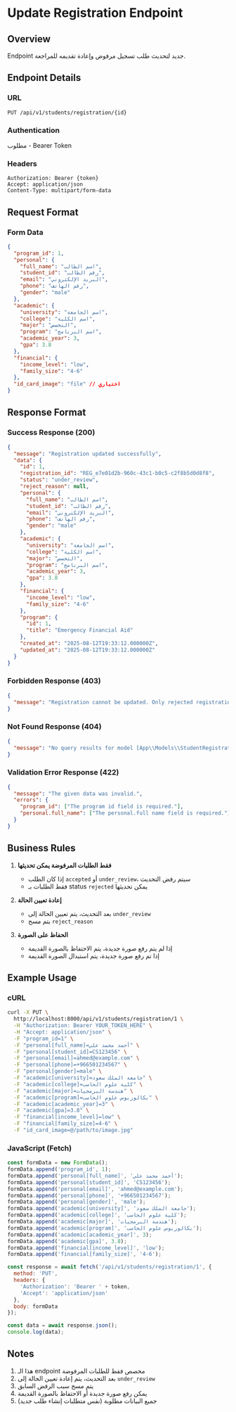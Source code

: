 # Update Registration Endpoint

## Overview
Endpoint جديد لتحديث طلب تسجيل مرفوض وإعادة تقديمه للمراجعة.

## Endpoint Details

### URL
```
PUT /api/v1/students/registration/{id}
```

### Authentication
مطلوب - Bearer Token

### Headers
```
Authorization: Bearer {token}
Accept: application/json
Content-Type: multipart/form-data
```

## Request Format

### Form Data
```json
{
  "program_id": 1,
  "personal": {
    "full_name": "اسم الطالب",
    "student_id": "رقم الطالب",
    "email": "البريد الإلكتروني",
    "phone": "رقم الهاتف",
    "gender": "male"
  },
  "academic": {
    "university": "اسم الجامعة",
    "college": "اسم الكلية",
    "major": "التخصص",
    "program": "اسم البرنامج",
    "academic_year": 3,
    "gpa": 3.8
  },
  "financial": {
    "income_level": "low",
    "family_size": "4-6"
  },
  "id_card_image": "file" // اختياري
}
```

## Response Format

### Success Response (200)
```json
{
  "message": "Registration updated successfully",
  "data": {
    "id": 1,
    "registration_id": "REG_e7e01d2b-960c-43c1-b0c5-c2f8b5d0d8f8",
    "status": "under_review",
    "reject_reason": null,
    "personal": {
      "full_name": "اسم الطالب",
      "student_id": "رقم الطالب",
      "email": "البريد الإلكتروني",
      "phone": "رقم الهاتف",
      "gender": "male"
    },
    "academic": {
      "university": "اسم الجامعة",
      "college": "اسم الكلية",
      "major": "التخصص",
      "program": "اسم البرنامج",
      "academic_year": 3,
      "gpa": 3.8
    },
    "financial": {
      "income_level": "low",
      "family_size": "4-6"
    },
    "program": {
      "id": 1,
      "title": "Emergency Financial Aid"
    },
    "created_at": "2025-08-12T19:33:12.000000Z",
    "updated_at": "2025-08-12T19:33:12.000000Z"
  }
}
```

### Forbidden Response (403)
```json
{
  "message": "Registration cannot be updated. Only rejected registrations can be updated."
}
```

### Not Found Response (404)
```json
{
  "message": "No query results for model [App\\Models\\StudentRegistration] {id}"
}
```

### Validation Error Response (422)
```json
{
  "message": "The given data was invalid.",
  "errors": {
    "program_id": ["The program id field is required."],
    "personal.full_name": ["The personal.full name field is required."]
  }
}
```

## Business Rules

1. **فقط الطلبات المرفوضة يمكن تحديثها**
   - إذا كان الطلب `accepted` أو `under_review`، سيتم رفض التحديث
   - فقط الطلبات بـ status `rejected` يمكن تحديثها

2. **إعادة تعيين الحالة**
   - بعد التحديث، يتم تعيين الحالة إلى `under_review`
   - يتم مسح `reject_reason`

3. **الحفاظ على الصورة**
   - إذا لم يتم رفع صورة جديدة، يتم الاحتفاظ بالصورة القديمة
   - إذا تم رفع صورة جديدة، يتم استبدال الصورة القديمة

## Example Usage

### cURL
```bash
curl -X PUT \
  http://localhost:8000/api/v1/students/registration/1 \
  -H "Authorization: Bearer YOUR_TOKEN_HERE" \
  -H "Accept: application/json" \
  -F "program_id=1" \
  -F "personal[full_name]=أحمد محمد علي" \
  -F "personal[student_id]=CS123456" \
  -F "personal[email]=ahmed@example.com" \
  -F "personal[phone]=+966501234567" \
  -F "personal[gender]=male" \
  -F "academic[university]=جامعة الملك سعود" \
  -F "academic[college]=كلية علوم الحاسب" \
  -F "academic[major]=هندسة البرمجيات" \
  -F "academic[program]=بكالوريوس علوم الحاسب" \
  -F "academic[academic_year]=3" \
  -F "academic[gpa]=3.8" \
  -F "financial[income_level]=low" \
  -F "financial[family_size]=4-6" \
  -F "id_card_image=@/path/to/image.jpg"
```

### JavaScript (Fetch)
```javascript
const formData = new FormData();
formData.append('program_id', 1);
formData.append('personal[full_name]', 'أحمد محمد علي');
formData.append('personal[student_id]', 'CS123456');
formData.append('personal[email]', 'ahmed@example.com');
formData.append('personal[phone]', '+966501234567');
formData.append('personal[gender]', 'male');
formData.append('academic[university]', 'جامعة الملك سعود');
formData.append('academic[college]', 'كلية علوم الحاسب');
formData.append('academic[major]', 'هندسة البرمجيات');
formData.append('academic[program]', 'بكالوريوس علوم الحاسب');
formData.append('academic[academic_year]', 3);
formData.append('academic[gpa]', 3.8);
formData.append('financial[income_level]', 'low');
formData.append('financial[family_size]', '4-6');

const response = await fetch('/api/v1/students/registration/1', {
  method: 'PUT',
  headers: {
    'Authorization': 'Bearer ' + token,
    'Accept': 'application/json'
  },
  body: formData
});

const data = await response.json();
console.log(data);
```

## Notes

1. هذا الـ endpoint مخصص فقط للطلبات المرفوضة
2. بعد التحديث، يتم إعادة تعيين الحالة إلى `under_review`
3. يتم مسح سبب الرفض السابق
4. يمكن رفع صورة جديدة أو الاحتفاظ بالصورة القديمة
5. جميع البيانات مطلوبة (نفس متطلبات إنشاء طلب جديد)
